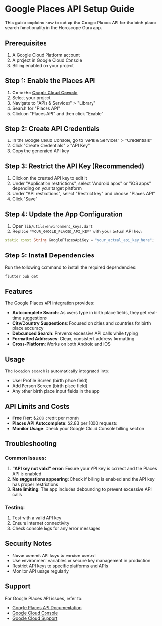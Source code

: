 # Google Places API Setup Guide

This guide explains how to set up the Google Places API for the birth place search functionality in the Horoscope Guru app.

## Prerequisites

1. A Google Cloud Platform account
2. A project in Google Cloud Console
3. Billing enabled on your project

## Step 1: Enable the Places API

1. Go to the [Google Cloud Console](https://console.cloud.google.com/)
2. Select your project
3. Navigate to "APIs & Services" > "Library"
4. Search for "Places API"
5. Click on "Places API" and then click "Enable"

## Step 2: Create API Credentials

1. In the Google Cloud Console, go to "APIs & Services" > "Credentials"
2. Click "Create Credentials" > "API Key"
3. Copy the generated API key

## Step 3: Restrict the API Key (Recommended)

1. Click on the created API key to edit it
2. Under "Application restrictions", select "Android apps" or "iOS apps" depending on your target platform
3. Under "API restrictions", select "Restrict key" and choose "Places API"
4. Click "Save"

## Step 4: Update the App Configuration

1. Open `lib/utils/environment_keys.dart`
2. Replace `"YOUR_GOOGLE_PLACES_API_KEY"` with your actual API key:

```dart
static const String GooglePlacesApiKey = "your_actual_api_key_here";
```

## Step 5: Install Dependencies

Run the following command to install the required dependencies:

```bash
flutter pub get
```

## Features

The Google Places API integration provides:

- **Autocomplete Search**: As users type in birth place fields, they get real-time suggestions
- **City/Country Suggestions**: Focused on cities and countries for birth place accuracy
- **Debounced Search**: Prevents excessive API calls while typing
- **Formatted Addresses**: Clean, consistent address formatting
- **Cross-Platform**: Works on both Android and iOS

## Usage

The location search is automatically integrated into:

- User Profile Screen (birth place field)
- Add Person Screen (birth place field)
- Any other birth place input fields in the app

## API Limits and Costs

- **Free Tier**: $200 credit per month
- **Places API Autocomplete**: $2.83 per 1000 requests
- **Monitor Usage**: Check your Google Cloud Console billing section

## Troubleshooting

### Common Issues:

1. **"API key not valid" error**: Ensure your API key is correct and the Places API is enabled
2. **No suggestions appearing**: Check if billing is enabled and the API key has proper restrictions
3. **Rate limiting**: The app includes debouncing to prevent excessive API calls

### Testing:

1. Test with a valid API key
2. Ensure internet connectivity
3. Check console logs for any error messages

## Security Notes

- Never commit API keys to version control
- Use environment variables or secure key management in production
- Restrict API keys to specific platforms and APIs
- Monitor API usage regularly

## Support

For Google Places API issues, refer to:
- [Google Places API Documentation](https://developers.google.com/maps/documentation/places/web-service)
- [Google Cloud Console](https://console.cloud.google.com/)
- [Google Cloud Support](https://cloud.google.com/support) 